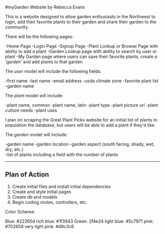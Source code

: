 #myGarden Website
by Rebecca Evans

This is a website designed to allow garden enthusiasts in the Northwest to login, add their favorite plants to their garden and share their garden to the community.

There will be the following pages:

-Home Page
-Login Page
-Signup Page
-Plant Lookup or Browse Page with ability to add a plant
-Garden Lookup page with ability to search by user or plant
-My Garden page where users can save their favorite plants, create a 'garden' and add plants to that garden

The *user* model will include the following fields:

-first name
-last name
-email address
-usda climate zone
-favorite plant list
-garden name

The *plant* model will include:

-plant name, common
-plant name, latin
-plant type
-plant picture url
-plant culture needs
-plant uses

I plan on scraping the Great Plant Picks website for an initial list of plants to population the database, but users will be able to add a plant if they'd like.

The *garden* model will include:

-garden name
-garden location
-garden aspect (south facing, shady, wet, dry, etc.)	
-list of plants including a field with the number of plants

***

## Plan of Action

1.	Create initial files and install initial dependencies
2.	Create and style initial pages
3.	Create db and models
4.	Begin coding routes, controllers, etc.



Color Scheme:

Blue: #22265d
rich blue: #1f3943
Green: 2f4e24
light blue: #5c7971
pink: #702659
very light pink: #d9c3c6

